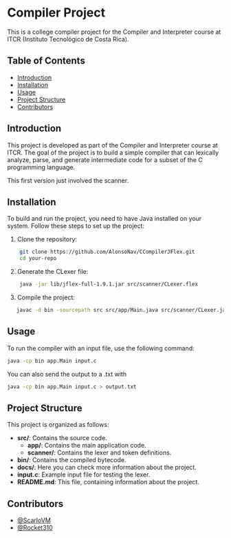 # Compiler Project

This is a college compiler project for the Compiler and Interpreter course at ITCR (Instituto Tecnológico de Costa Rica).

## Table of Contents

- [Introduction](#introduction)
- [Installation](#installation)
- [Usage](#usage)
- [Project Structure](#project-structure)
- [Contributors](#contributors)

## Introduction

This project is developed as part of the Compiler and Interpreter course at ITCR. The goal of the project is to build a simple compiler that can lexically analyze, parse, and generate intermediate code for a subset of the C programming language.

This first version just involved the scanner.

## Installation

To build and run the project, you need to have Java installed on your system. Follow these steps to set up the project:

1. Clone the repository:
```sh
    git clone https://github.com/AlonsoNav/CCompilerJFlex.git
    cd your-repo
```

2. Generate the CLexer file:
```sh
    java -jar lib/jflex-full-1.9.1.jar src/scanner/CLexer.flex
```

3. Compile the project:
```sh
   javac -d bin -sourcepath src src/app/Main.java src/scanner/CLexer.java .\src\scanner\Token.java .\src\scanner\TokenType.java 
```

## Usage

To run the compiler with an input file, use the following command:
```sh
java -cp bin app.Main input.c
```

You can also send the output to a .txt with
```sh
java -cp bin app.Main input.c > output.txt
```

## Project Structure

This project is organized as follows:

- **src/**: Contains the source code.
  - **app/**: Contains the main application code.
  - **scanner/**: Contains the lexer and token definitions.
- **bin/**: Contains the compiled bytecode.
- **docs/**: Here you can check more information about the project.
- **input.c**: Example input file for testing the lexer.
- **README.md**: This file, containing information about the project.

## Contributors

- [@ScarloVM](https://github.com/ScarloVM)
- [@Rocket310](https://github.com/Rocket310)
